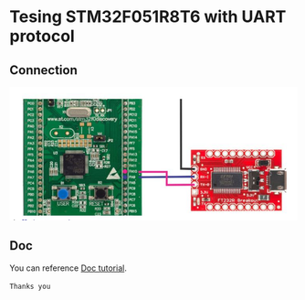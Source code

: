 # Tesing STM32F051R8T6 with UART protocol

## Connection

![STM32f0-USBTTL](https://raw.githubusercontent.com/thanhdinhit/tesing_STM32F051R8T6_UART/develop/Docs/image/connect_stm32f0_usb_ttl.JPG "STM32f0-USBTTL")

## Doc

You can reference [Doc tutorial](https://github.com/thanhdinhit/tesing_STM32F051R8T6_UART/blob/develop/Docs/STM32F0_UART_tutorial.docx).

`Thanks you`



